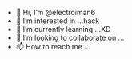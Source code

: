 - 👋 Hi, I’m @electroiman6
- 👀 I’m interested in ...hack
- 🌱 I’m currently learning ...XD
- 💞️ I’m looking to collaborate on ...
- 📫 How to reach me ...

<!---
electroiman6/electroiman6 is a ✨ special ✨ repository because its `README.md` (this file) appears on your GitHub profile.
You can click the Preview link to take a look at your changes.
--->
